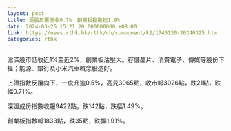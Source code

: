 ```yaml
---
layout: post
title: 滬股反覆低收0.7%　創業板指數挫1.9%
date: 2024-03-25 15:21:20.000000000 +08:00
link: https://news.rthk.hk/rthk/ch/component/k2/1746130-20240325.htm
categories: rthk
---
```


滬深股市低收近1%至近2%，創業板沽壓大。存儲晶片、消費電子、傳媒等股份下挫；能源、銀行及小米汽車概念股造好。

上證指數反覆向下，一度升逾0.5%，高見3065點，收市報3026點，跌21點，跌幅0.71%。

深證成份指數收報9422點，跌142點，跌幅1.49%。

創業板指數報1833點，跌35點，跌幅1.91%。
